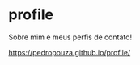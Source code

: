 # profile
Sobre mim e meus perfis de contato!

<a target=_blank>https://pedropouza.github.io/profile/</a>
